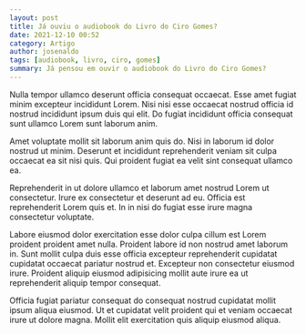 ```yaml
---
layout: post
title: Já ouviu o audiobook do Livro do Ciro Gomes?
date: 2021-12-10 00:52
category: Artigo
author: josenaldo
tags: [audiobook, livro, ciro, gomes]
summary: Já pensou em ouvir o audiobook do Livro do Ciro Gomes?
---
```


Nulla tempor ullamco deserunt officia consequat occaecat. Esse amet fugiat minim excepteur incididunt Lorem. Nisi nisi esse occaecat nostrud officia id nostrud incididunt ipsum duis qui elit. Do fugiat incididunt officia consequat sunt ullamco Lorem sunt laborum anim.
<!-- more -->
Amet voluptate mollit sit laborum anim quis do. Nisi in laborum id dolor nostrud ut minim. Deserunt et incididunt reprehenderit veniam sit culpa occaecat ea sit nisi quis. Qui proident fugiat ea velit sint consequat ullamco ea.

Reprehenderit in ut dolore ullamco et laborum amet nostrud Lorem ut consectetur. Irure ex consectetur et deserunt ad eu. Officia est reprehenderit Lorem quis et. In in nisi do fugiat esse irure magna consectetur voluptate.

Labore eiusmod dolor exercitation esse dolor culpa cillum est Lorem proident proident amet nulla. Proident labore id non nostrud amet laborum in. Sunt mollit culpa duis esse officia excepteur reprehenderit cupidatat cupidatat occaecat pariatur nostrud et. Excepteur non consectetur eiusmod irure. Proident aliquip eiusmod adipisicing mollit aute irure ea ut reprehenderit aliquip tempor consequat.

Officia fugiat pariatur consequat do consequat nostrud cupidatat mollit ipsum aliqua eiusmod. Ut et cupidatat velit proident qui et veniam occaecat irure ut dolore magna. Mollit elit exercitation quis aliquip eiusmod aliqua.
